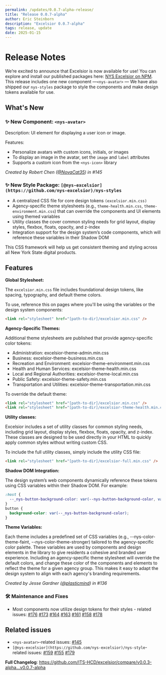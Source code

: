 ```yaml
---
permalink: /updates/0.0.7-alpha-release/
title: "Release 0.0.7-alpha"
author: Eric Steinborn
description: "Excelsior 0.0.7-alpha"
tags: release, update
date: 2025-01-15
---
```


# Release Notes

We’re excited to announce that Excelsior is now available for use! You can explore and install our published packages here: [NYS Excelsior on NPM](https://www.npmjs.com/org/nys-excelsior). This release includes one new component —`<nys-avatar>` — We have also shipped our `nys-styles` package to style the components and make design tokens available for use.

## What's New 

### ✨ New Component: `<nys-avatar>`

Description: UI element for displaying a user icon or image.

Features:

- Personalize avatars with custom icons, initials, or images
- To display an image in the avatar, set the `image` and `label` attributes
- Supports a custom icon from the `<nys-icon>` library

_Created by Robert Chen ([@NovaCat35](https://github.com/NovaCat35)) in #145_

### ✨ New Style Package: `[@nys-excelsior](https://github.com/nys-excelsior)/nys-styles`

- A centralized CSS file for core design tokens `(excelsior.min.css)`
- Agency-specific theme stylesheets (e.g., `theme-health.min.css`, `theme-environment.min.css`) that can override the components and UI elements using themed variables
- Utility classes the cover common styling needs for grid layout, display styles, flexbox, floats, opacity, and z-index
- Integration support for the design system’s code components, which will reference these variables in their Shadow DOM

This CSS framework will help us get consistent theming and styling across all New York State digital products.

## Features

**Global Stylesheet:**

The `excelsior.min.css` file includes foundational design tokens, like spacing, typography, and default theme colors.

To use, reference this on pages where you'll be using the variables or the design system components:

```html
<link rel="stylesheet" href="[path-to-dir]/excelsior.min.css" />
```

**Agency-Specific Themes:**

Additional theme stylesheets are published that provide agency-specific color tokens:

- Administration: excelsior-theme-admin.min.css
- Business: excelsior-theme-business.min.css
- Recreation and Environment: excelsior-theme-environment.min.css
- Health and Human Services: excelsior-theme-health.min.css
- Local and Regional Authorities: excelsior-theme-local.min.css
- Public Safety: excelsior-theme-safety.min.css
- Transportation and Utilities: excelsior-theme-transportation.min.css

To override the default theme:

```html
<link rel="stylesheet" href="[path-to-dir]/excelsior.min.css" />
<link rel="stylesheet" href="[path-to-dir]/excelsior-theme-health.min.css" />
```

**Utility classes:**

Excelsior includes a set of utility classes for common styling needs, including grid layout, display styles, flexbox, floats, opacity, and z-index. These classes are designed to be used directly in your HTML to quickly apply common styles without writing custom CSS.

To include the full utility classes, simply include the utility CSS file:

```html
<link rel="stylesheet" href="[path-to-dir]/excelsior-full.min.css" />
```

**Shadow DOM Integration:**

The design system’s web components dynamically reference these tokens using CSS variables within their Shadow DOM. For example:

```css
:host {
  --_nys-button-background-color: var(--nys-button-background-color, var(--nys-color-theme, #0044cc));
}
button {
  background-color: var(--_nys-button-background-color);
}
```

**Theme Variables:**

Each theme includes a predefined set of CSS variables (e.g., --nys-color-theme-faint, --nys-color-theme-stronger) tailored to the agency-specific color palette. These variables are used by components and design elements in the library to give residents a cohesive and branded user experience. Including an agency-specific theme stylesheet will override the default colors, and change these color of the components and elements to reflect the theme for a given agency group. This makes it easy to adapt the design system to align with each agency's branding requirements.

_Created by Jesse Gardner ([@plasticmind](https://github.com/plasticmind)) in #136_
 
### 🛠 Maintenance and Fixes

- Most components now utilize design tokens for their styles - related issues: [#176](https://github.com/its-hcd/nysds/issues/176) [#173](https://github.com/its-hcd/nysds/issues/173) [#164](https://github.com/its-hcd/nysds/issues/164) [#163](https://github.com/its-hcd/nysds/issues/163) [#161](https://github.com/its-hcd/nysds/issues/161) [#158](https://github.com/its-hcd/nysds/issues/158) [#178](https://github.com/its-hcd/nysds/issues/178)

## Related issues

- `<nys-avatar>`-related issues: [#145](https://github.com/its-hcd/nysds/issues/145)
- `[@nys-excelsior](https://github.com/nys-excelsior)/nys-style`-related issues: [#159](https://github.com/its-hcd/nysds/issues/159) [#155](https://github.com/its-hcd/nysds/issues/155) [#179](https://github.com/its-hcd/nysds/issues/179)

**Full Changelog**: https://github.com/ITS-HCD/excelsior/compare/v0.0.3-alpha...v0.0.7-alpha
